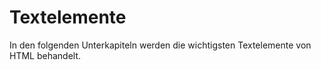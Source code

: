 # Textelemente

In den folgenden Unterkapiteln werden die wichtigsten Textelemente von HTML behandelt.